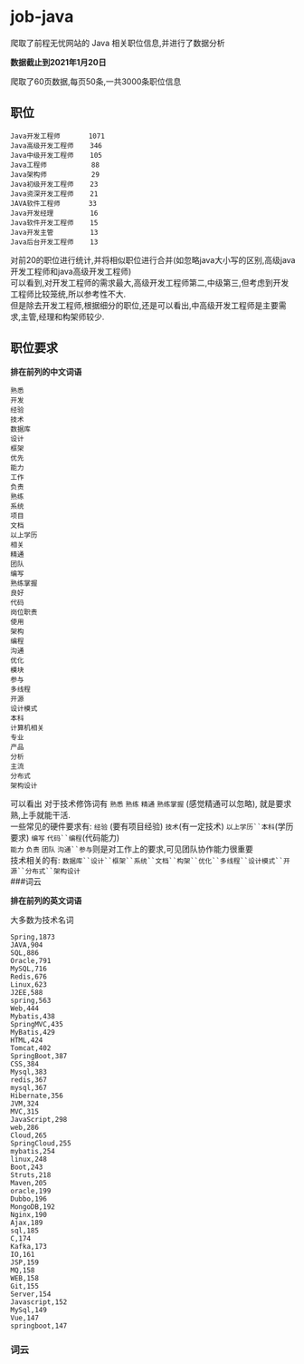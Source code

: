 # job-java
  爬取了前程无忧网站的 Java 相关职位信息,并进行了数据分析 
  
**数据截止到2021年1月20日**  

  爬取了60页数据,每页50条,一共3000条职位信息  
    
## 职位  

    Java开发工程师       1071  
    Java高级开发工程师    346  
    Java中级开发工程师    105  
    Java工程师           88      
    Java架构师           29  
    Java初级开发工程师    23  
    Java资深开发工程师    21  
    JAVA软件工程师       33  
    Java开发经理         16  
    Java软件开发工程师    15  
    Java开发主管         13  
    Java后台开发工程师    13  
   
   对前20的职位进行统计,并将相似职位进行合并(如忽略java大小写的区别,高级java开发工程师和java高级开发工程师)    
可以看到,对开发工程师的需求最大,高级开发工程师第二,中级第三,但考虑到开发工程师比较笼统,所以参考性不大.  
但是除去开发工程师,根据细分的职位,还是可以看出,中高级开发工程师是主要需求,主管,经理和构架师较少.  
## 职位要求  

**排在前列的中文词语**  

    熟悉
    开发
    经验
    技术
    数据库
    设计
    框架
    优先
    能力
    工作
    负责
    熟练
    系统
    项目
    文档
    以上学历
    相关
    精通
    团队
    编写
    熟练掌握
    良好
    代码
    岗位职责
    使用
    架构
    编程
    沟通
    优化
    模块
    参与
    多线程
    开源
    设计模式
    本科
    计算机相关
    专业
    产品
    分析
    主流
    分布式
    架构设计
    
可以看出 对于技术修饰词有 `熟悉` `熟练` `精通` `熟练掌握` (感觉精通可以忽略), 就是要求 熟,上手就能干活.  
一些常见的硬件要求有: `经验` (要有项目经验)  `技术`(有一定技术)    `以上学历``本科`(学历要求) `编写` `代码``编程`(代码能力)  
`能力` `负责` `团队`  `沟通``参与`则是对工作上的要求,可见团队协作能力很重要  
技术相关的有: `数据库``设计``框架``系统``文档``构架``优化``多线程``设计模式``开源``分布式``架构设计`  
###词云


**排在前列的英文词语**  

大多数为技术名词  

    Spring,1873
    JAVA,904
    SQL,886
    Oracle,791
    MySQL,716
    Redis,676
    Linux,623
    J2EE,588
    spring,563
    Web,444
    Mybatis,438
    SpringMVC,435
    MyBatis,429
    HTML,424
    Tomcat,402
    SpringBoot,387
    CSS,384
    Mysql,383
    redis,367
    mysql,367
    Hibernate,356
    JVM,324
    MVC,315
    JavaScript,298
    web,286
    Cloud,265
    SpringCloud,255
    mybatis,254
    linux,248
    Boot,243
    Struts,218
    Maven,205
    oracle,199
    Dubbo,196
    MongoDB,192
    Nginx,190
    Ajax,189
    sql,185
    C,174
    Kafka,173
    IO,161
    JSP,159
    MQ,158
    WEB,158
    Git,155
    Server,154
    Javascript,152
    MySql,149
    Vue,147
    springboot,147
    
### 词云




